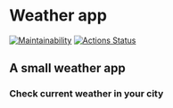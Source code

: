 # Weather app
[![Maintainability](https://api.codeclimate.com/v1/badges/c58b922f68f10a680e83/maintainability)](https://codeclimate.com/github/it-amalker/Weather/maintainability)
[![Actions Status](https://github.com/it-amalker/frontend-project-lvl4/workflows/weather/badge.svg)](https://github.com/it-amalker/Weather/actions)

## A small weather app
### Check current weather in your city
